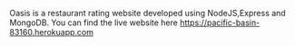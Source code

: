 
Oasis is a restaurant rating website developed using NodeJS,Express and MongoDB. You can find the live website here https://pacific-basin-83160.herokuapp.com 


